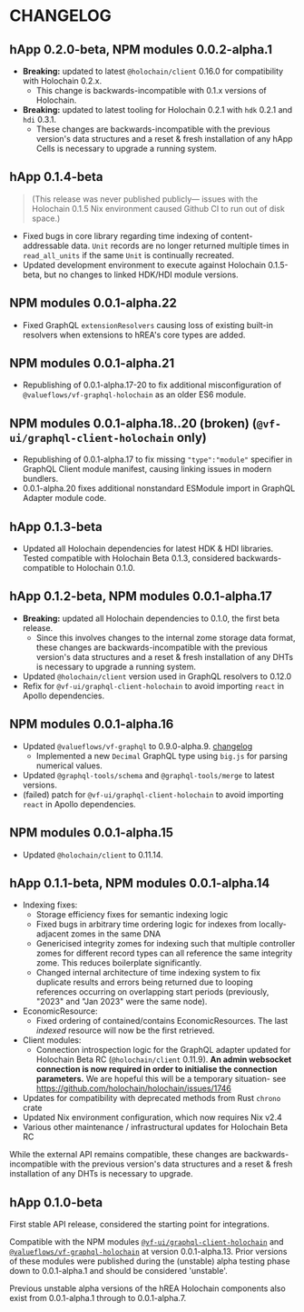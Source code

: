 # CHANGELOG

## hApp 0.2.0-beta, NPM modules 0.0.2-alpha.1

- **Breaking:** updated to latest `@holochain/client` 0.16.0 for compatibility with Holochain 0.2.x.
	- This change is backwards-incompatible with 0.1.x versions of Holochain.
- **Breaking:** updated to latest tooling for Holochain 0.2.1 with `hdk` 0.2.1 and `hdi` 0.3.1.
	- These changes are backwards-incompatible with the previous version's data structures and a reset & fresh installation of any hApp Cells is necessary to upgrade a running system.

## hApp 0.1.4-beta

> (This release was never published publicly&mdash; issues with the Holochain 0.1.5 Nix environment caused Github CI to run out of disk space.)

- Fixed bugs in core library regarding time indexing of content-addressable data. `Unit` records are no longer returned multiple times in `read_all_units` if the same `Unit` is continually recreated.
- Updated development environment to execute against Holochain 0.1.5-beta, but no changes to linked HDK/HDI module versions.

## NPM modules 0.0.1-alpha.22

- Fixed GraphQL `extensionResolvers` causing loss of existing built-in resolvers when extensions to hREA's core types are added.

## NPM modules 0.0.1-alpha.21

- Republishing of 0.0.1-alpha.17-20 to fix additional misconfiguration of `@valueflows/vf-graphql-holochain` as an older ES6 module.

## NPM modules 0.0.1-alpha.18..20 **(broken)** (`@vf-ui/graphql-client-holochain` only)

- Republishing of 0.0.1-alpha.17 to fix missing `"type":"module"` specifier in GraphQL Client module manifest, causing linking issues in modern bundlers.
- 0.0.1-alpha.20 fixes additional nonstandard ESModule import in GraphQL Adapter module code.

## hApp 0.1.3-beta

- Updated all Holochain dependencies for latest HDK & HDI libraries. Tested compatible with Holochain Beta 0.1.3, considered backwards-compatible to Holochain 0.1.0.

## hApp 0.1.2-beta, NPM modules 0.0.1-alpha.17

- **Breaking:** updated all Holochain dependencies to 0.1.0, the first beta release.
	- Since this involves changes to the internal zome storage data format, these changes are backwards-incompatible with the previous version's data structures and a reset & fresh installation of any DHTs is necessary to upgrade a running system.
- Updated `@holochain/client` version used in GraphQL resolvers to 0.12.0
- Refix for `@vf-ui/graphql-client-holochain` to avoid importing `react` in Apollo dependencies.

## NPM modules 0.0.1-alpha.16

- Updated `@valueflows/vf-graphql` to 0.9.0-alpha.9. [changelog](https://lab.allmende.io/valueflows/vf-schemas/vf-graphql/-/blob/sprout/CHANGELOG.md#090-alpha9)
	- Implemented a new `Decimal` GraphQL type using `big.js` for parsing numerical values.
- Updated `@graphql-tools/schema` and `@graphql-tools/merge` to latest versions.
- (failed) patch for `@vf-ui/graphql-client-holochain` to avoid importing `react` in Apollo dependencies.

## NPM modules 0.0.1-alpha.15

- Updated `@holochain/client` to 0.11.14.

## hApp 0.1.1-beta, NPM modules 0.0.1-alpha.14

- Indexing fixes:
	- Storage efficiency fixes for semantic indexing logic
	- Fixed bugs in arbitrary time ordering logic for indexes from locally-adjacent zomes in the same DNA
	- Genericised integrity zomes for indexing such that multiple controller zomes for different record types can all reference the same integrity zome. This reduces boilerplate significantly.
	- Changed internal architecture of time indexing system to fix duplicate results and errors being returned due to looping references occurring on overlapping start periods (previously, "2023" and "Jan 2023" were the same node).
- EconomicResource:
	- Fixed ordering of contained/contains EconomicResources. The last *indexed* resource will now be the first retrieved.
- Client modules:
	- Connection introspection logic for the GraphQL adapter updated for Holochain Beta RC (`@holochain/client` 0.11.9). **An admin websocket connection is now required in order to initialise the connection parameters.** We are hopeful this will be a temporary situation- see https://github.com/holochain/holochain/issues/1746
- Updates for compatibility with deprecated methods from Rust `chrono` crate
- Updated Nix environment configuration, which now requires Nix v2.4
- Various other maintenance / infrastructural updates for Holochain Beta RC

While the external API remains compatible, these changes are backwards-incompatible with the previous version's data structures and a reset & fresh installation of any DHTs is necessary to upgrade.

## hApp 0.1.0-beta

First stable API release, considered the starting point for integrations.

Compatible with the NPM modules [`@vf-ui/graphql-client-holochain`](https://www.npmjs.com/package/@vf-ui/graphql-client-holochain) and [`@valueflows/vf-graphql-holochain`](https://www.npmjs.com/package/@valueflows/vf-graphql-holochain) at version 0.0.1-alpha.13. Prior versions of these modules were published during the (unstable) alpha testing phase down to 0.0.1-alpha.1 and should be considered 'unstable'.

Previous unstable alpha versions of the hREA Holochain components also exist from 0.0.1-alpha.1 through to 0.0.1-alpha.7.
